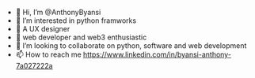 - 👋 Hi, I’m @AnthonyByansi
- 👀 I’m interested in python framworks
- 🌱 A UX designer
-  🌱 web developer and web3 enthusiastic 
- 💞️ I’m looking to collaborate on python, software and web development
- 📫 How to reach me https://www.linkedin.com/in/byansi-anthony-7a027222a 

<!---
AnthonyByansi/AnthonyByansi is a ✨ special ✨ repository because its `README.md` (this file) appears on your GitHub profile.
You can click the Preview link to take a look at your changes.
--->
